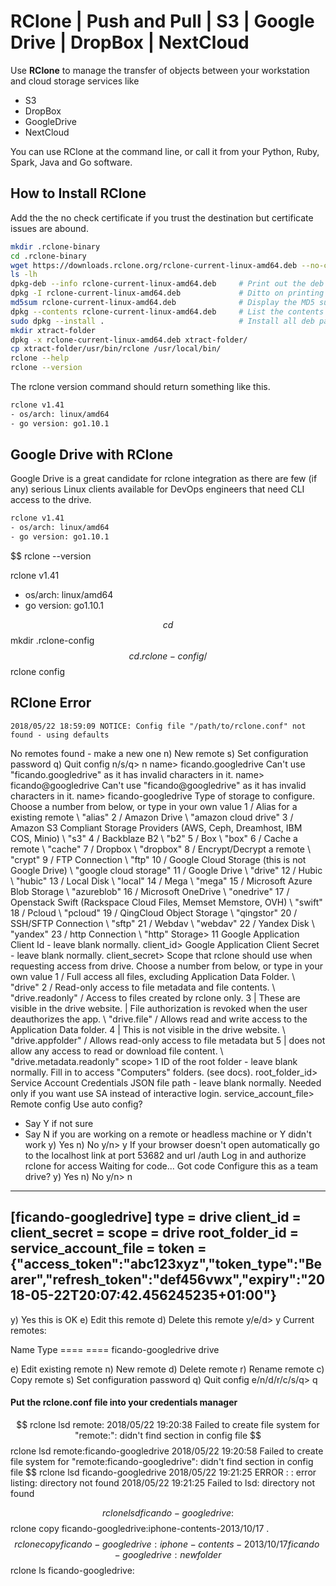 
# RClone | Push and Pull | S3 | Google Drive | DropBox | NextCloud

Use **RClone** to manage the transfer of objects between your workstation and cloud storage services like

- S3
- DropBox
- GoogleDrive
- NextCloud

You can use RClone at the command line, or call it from your Python, Ruby, Spark, Java and Go software.

## How to Install RClone

Add the the no check certificate if you trust the destination but certificate issues are abound.

``` bash
mkdir .rclone-binary
cd .rclone-binary
wget https://downloads.rclone.org/rclone-current-linux-amd64.deb --no-check-certificate
ls -lh
dpkg-deb --info rclone-current-linux-amd64.deb     # Print out the deb package information
dpkg -I rclone-current-linux-amd64.deb             # Ditto on printing package information
md5sum rclone-current-linux-amd64.deb              # Display the MD5 sum of the debian package
dpkg --contents rclone-current-linux-amd64.deb     # List the contents of the debian tarball
sudo dpkg --install .                              # Install all deb packages in this folder
mkdir xtract-folder
dpkg -x rclone-current-linux-amd64.deb xtract-folder/
cp xtract-folder/usr/bin/rclone /usr/local/bin/
rclone --help
rclone --version
```

The rclone version command should return something like this.

``` bash
rclone v1.41
- os/arch: linux/amd64
- go version: go1.10.1
```

## Google Drive with RClone

Google Drive is a great candidate for rclone integration as there are few (if any) serious Linux clients available for DevOps engineers that need CLI access to the drive.

``` bash
rclone v1.41
- os/arch: linux/amd64
- go version: go1.10.1
```




$$ rclone --version

rclone v1.41
- os/arch: linux/amd64
- go version: go1.10.1

$$ cd
$$ mkdir .rclone-config
$$ cd .rclone-config/
$$ rclone config

## RClone Error
```
2018/05/22 18:59:09 NOTICE: Config file "/path/to/rclone.conf" not found - using defaults
```


No remotes found - make a new one
n) New remote
s) Set configuration password
q) Quit config
n/s/q> n
name> ficando.googledrive
Can't use "ficando.googledrive" as it has invalid characters in it.
name> ficando@googledrive
Can't use "ficando@googledrive" as it has invalid characters in it.
name> ficando-googledrive
Type of storage to configure.
Choose a number from below, or type in your own value
 1 / Alias for a existing remote
   \ "alias"
 2 / Amazon Drive
   \ "amazon cloud drive"
 3 / Amazon S3 Compliant Storage Providers (AWS, Ceph, Dreamhost, IBM COS, Minio)
   \ "s3"
 4 / Backblaze B2
   \ "b2"
 5 / Box
   \ "box"
 6 / Cache a remote
   \ "cache"
 7 / Dropbox
   \ "dropbox"
 8 / Encrypt/Decrypt a remote
   \ "crypt"
 9 / FTP Connection
   \ "ftp"
10 / Google Cloud Storage (this is not Google Drive)
   \ "google cloud storage"
11 / Google Drive
   \ "drive"
12 / Hubic
   \ "hubic"
13 / Local Disk
   \ "local"
14 / Mega
   \ "mega"
15 / Microsoft Azure Blob Storage
   \ "azureblob"
16 / Microsoft OneDrive
   \ "onedrive"
17 / Openstack Swift (Rackspace Cloud Files, Memset Memstore, OVH)
   \ "swift"
18 / Pcloud
   \ "pcloud"
19 / QingCloud Object Storage
   \ "qingstor"
20 / SSH/SFTP Connection
   \ "sftp"
21 / Webdav
   \ "webdav"
22 / Yandex Disk
   \ "yandex"
23 / http Connection
   \ "http"
Storage> 11
Google Application Client Id - leave blank normally.
client_id> 
Google Application Client Secret - leave blank normally.
client_secret> 
Scope that rclone should use when requesting access from drive.
Choose a number from below, or type in your own value
 1 / Full access all files, excluding Application Data Folder.
   \ "drive"
 2 / Read-only access to file metadata and file contents.
   \ "drive.readonly"
   / Access to files created by rclone only.
 3 | These are visible in the drive website.
   | File authorization is revoked when the user deauthorizes the app.
   \ "drive.file"
   / Allows read and write access to the Application Data folder.
 4 | This is not visible in the drive website.
   \ "drive.appfolder"
   / Allows read-only access to file metadata but
 5 | does not allow any access to read or download file content.
   \ "drive.metadata.readonly"
scope> 1
ID of the root folder - leave blank normally.  Fill in to access "Computers" folders. (see docs).
root_folder_id> 
Service Account Credentials JSON file path  - leave blank normally.
Needed only if you want use SA instead of interactive login.
service_account_file> 
Remote config
Use auto config?
 * Say Y if not sure
 * Say N if you are working on a remote or headless machine or Y didn't work
y) Yes
n) No
y/n> y
If your browser doesn't open automatically go to the localhost link at port 53682 and url /auth
Log in and authorize rclone for access
Waiting for code...
Got code
Configure this as a team drive?
y) Yes
n) No
y/n> n
--------------------
[ficando-googledrive]
type = drive
client_id = 
client_secret = 
scope = drive
root_folder_id = 
service_account_file = 
token = {"access_token":"abc123xyz","token_type":"Bearer","refresh_token":"def456vwx","expiry":"2018-05-22T20:07:42.456245235+01:00"}
--------------------
y) Yes this is OK
e) Edit this remote
d) Delete this remote
y/e/d> y
Current remotes:

Name                 Type
====                 ====
ficando-googledrive  drive

e) Edit existing remote
n) New remote
d) Delete remote
r) Rename remote
c) Copy remote
s) Set configuration password
q) Quit config
e/n/d/r/c/s/q> q


#### Put the rclone.conf file into your credentials manager

$$ rclone lsd remote:
2018/05/22 19:20:38 Failed to create file system for "remote:": didn't find section in config file
$$ rclone lsd remote:ficando-googledrive
2018/05/22 19:20:58 Failed to create file system for "remote:ficando-googledrive": didn't find section in config file
$$ rclone lsd ficando-googledrive
2018/05/22 19:21:25 ERROR : : error listing: directory not found
2018/05/22 19:21:25 Failed to lsd: directory not found

$$ rclone lsd ficando-googledrive:
$$ rclone copy ficando-googledrive:iphone-contents-2013/10/17 .
$$ rclone copy ficando-googledrive:iphone-contents-2013/10/17 ficando-googledrive:newfolder
$$ rclone ls ficando-googledrive:

